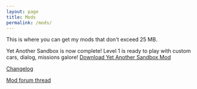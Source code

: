 ```yaml
---
layout: page
title: Mods
permalink: /mods/
---
```


This is where you can get my mods that don't exceed 25 MB.

Yet Another Sandbox is now complete! Level 1 is ready to play with custom cars, dialog, missions galore!
[Download Yet Another Sandbox Mod](https://github.com/hipporeno/hipporeno.github.io/blob/master/files/Yet%20Another%20Sandbox%20Mod%201.4.zip?raw=true)

[Changelog](https://hipporeno.github.io/mods/changelog/)

[Mod forum thread](http://donutteam.com/forum/topic/963/)
